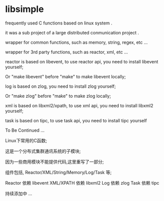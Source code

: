 # libsimple
frequently used C functions based on linux system .

it was a sub project of a large distributed conmunication project .

wrapper for common functions, such as memory, string, regex, etc ...

wrapper for 3rd party functions, such as reactor, xml, etc ...

reactor is based on libevent, to use reactor api, you need to install libevent yourself;

Or "make libevent" before "make" to make libevent locally;

log is based on zlog, you need to install zlog yourself;

Or "make zlog" before "make" to make zlog locally;

xml is based on libxml2/xpath, to use xml api, you need to install libxml2 yourself;

task is based on tipc, to use task api, you need to install tipc yourself

To Be Continued ...

Linux下常用的C函数;

这是一个分布式集群通讯系统的子模块;

因为一些商用模块不能提供代码,这里重写了一部分;

组件包括, Reactor/XML/String/Memory/Log/Task 等;

Reactor 依赖 libevent
XML/XPATH 依赖 libxml2
Log 依赖 zlog
Task 依赖 tipc

持续添加中 ...
